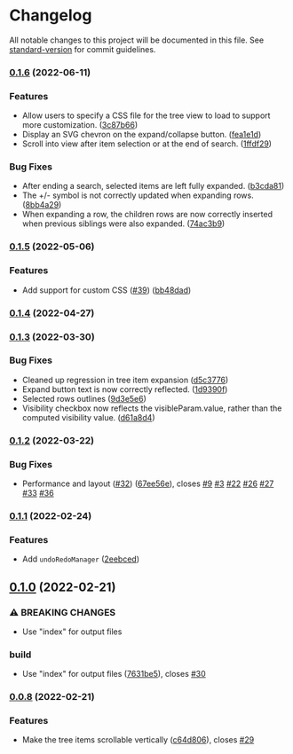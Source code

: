# Changelog

All notable changes to this project will be documented in this file. See [standard-version](https://github.com/conventional-changelog/standard-version) for commit guidelines.

### [0.1.6](https://github.com/ZeaInc/zea-tree-view/compare/v0.1.5...v0.1.6) (2022-06-11)

### Features

- Allow users to specify a CSS file for the tree view to load to support more customization. ([3c87b66](https://github.com/ZeaInc/zea-tree-view/commit/2c87b6624ab8913d1349d26984db54fa2559893a))
- Display an SVG chevron on the expand/collapse button. ([fea1e1d](https://github.com/ZeaInc/zea-tree-view/commit/fea1e1d0a28c646410690daaa3bdb000e2e94aba))
- Scroll into view after item selection or at the end of search. ([1ffdf29](https://github.com/ZeaInc/zea-tree-view/commit/1ffdf29b18254fadc782950ae7bcfb95f0450fb1))

### Bug Fixes

- After ending a search, selected items are left fully expanded. ([b3cda81](https://github.com/ZeaInc/zea-tree-view/commit/b3cda81b5feb9424abb772bbd4dfc7cb3cafab92))
- The +/- symbol is not correctly updated when expanding rows. ([8bb4a29](https://github.com/ZeaInc/zea-tree-view/commit/8bb4a2919b98b5494422bd1ab457b62573a20357))
- When expanding a row, the children rows are now correctly inserted when previous siblings were also expanded. ([74ac3b9](https://github.com/ZeaInc/zea-tree-view/commit/74ac3b953602278159db836d41c13b923fc5d4a0))

### [0.1.5](https://github.com/ZeaInc/zea-tree-view/compare/v0.1.3...v0.1.5) (2022-05-06)

### Features

- Add support for custom CSS ([#39](https://github.com/ZeaInc/zea-tree-view/issues/39)) ([bb48dad](https://github.com/ZeaInc/zea-tree-view/commit/bb48dad11d379b9a50af5ca36fb3bfcc63e7d3e0))

### [0.1.4](https://github.com/ZeaInc/zea-tree-view/compare/v0.1.3...v0.1.4) (2022-04-27)

### [0.1.3](https://github.com/ZeaInc/zea-tree-view/compare/v0.1.2...v0.1.3) (2022-03-30)

### Bug Fixes

- Cleaned up regression in tree item expansion ([d5c3776](https://github.com/ZeaInc/zea-tree-view/commit/d5c37760074130338fd8d0890ca5121369524099))
- Expand button text is now correctly reflected. ([1d9390f](https://github.com/ZeaInc/zea-tree-view/commit/1d9390fce3f5d0de770da6ca752abf1756ed3168))
- Selected rows outlines ([9d3e5e6](https://github.com/ZeaInc/zea-tree-view/commit/9d3e5e6c9db69381c8b1a7c1ba8418809b00e39c))
- Visibility checkbox now reflects the visibleParam.value, rather than the computed visibility value. ([d61a8d4](https://github.com/ZeaInc/zea-tree-view/commit/d61a8d4fe6e3c239ff1401c391a6e5bc6bdbc085))

### [0.1.2](https://github.com/ZeaInc/zea-tree-view/compare/v0.1.1...v0.1.2) (2022-03-22)

### Bug Fixes

- Performance and layout ([#32](https://github.com/ZeaInc/zea-tree-view/issues/32)) ([67ee56e](https://github.com/ZeaInc/zea-tree-view/commit/67ee56e4eeda328dbd0e274d306cc65e727d21a6)), closes [#9](https://github.com/ZeaInc/zea-tree-view/issues/9) [#3](https://github.com/ZeaInc/zea-tree-view/issues/3) [#22](https://github.com/ZeaInc/zea-tree-view/issues/22) [#26](https://github.com/ZeaInc/zea-tree-view/issues/26) [#27](https://github.com/ZeaInc/zea-tree-view/issues/27) [#33](https://github.com/ZeaInc/zea-tree-view/issues/33) [#36](https://github.com/ZeaInc/zea-tree-view/issues/36)

### [0.1.1](https://github.com/ZeaInc/zea-tree-view/compare/v0.1.0...v0.1.1) (2022-02-24)

### Features

- Add `undoRedoManager` ([2eebced](https://github.com/ZeaInc/zea-tree-view/commit/2eebcedfbb807cacc7d56d800cef34b497557b1a))

## [0.1.0](https://github.com/ZeaInc/zea-tree-view/compare/v0.0.8...v0.1.0) (2022-02-21)

### ⚠ BREAKING CHANGES

- Use "index" for output files

### build

- Use "index" for output files ([7631be5](https://github.com/ZeaInc/zea-tree-view/commit/7631be53068b022519556fdadc67b32f31c1c1f4)), closes [#30](https://github.com/ZeaInc/zea-tree-view/issues/30)

### [0.0.8](https://github.com/ZeaInc/zea-tree-view/compare/v0.0.7...v0.0.8) (2022-02-21)

### Features

- Make the tree items scrollable vertically ([c64d806](https://github.com/ZeaInc/zea-tree-view/commit/c64d806b183348078b999122eba32eccecaeb042)), closes [#29](https://github.com/ZeaInc/zea-tree-view/issues/29)

